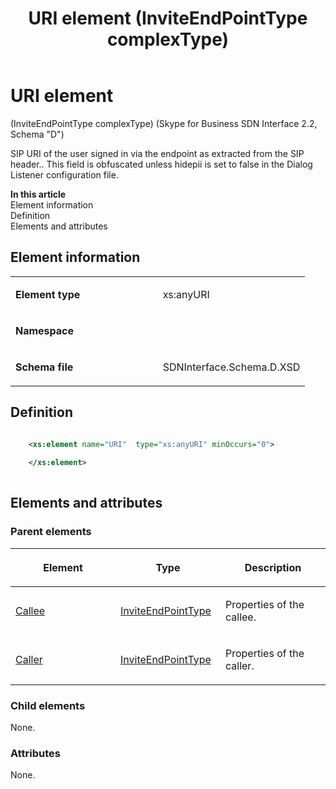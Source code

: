 ﻿---
title: URI element (InviteEndPointType complexType) 
TOCTitle: URI element (InviteEndPointType complexType)
ms:assetid: a991ef73-fda5-90c5-3959-1ab6d1567797
ms:mtpsurl: https://msdn.microsoft.com/library/Mt171020(v=office.16)
ms:contentKeyID: 65855593
ms.date: 08/24/2015
mtps_version: v=office.16
dev_langs:
- xml
---

# URI element 

(InviteEndPointType complexType) (Skype for Business SDN Interface 2.2, Schema "D")

SIP URI of the user signed in via the endpoint as extracted from the SIP header.. This field is obfuscated unless hidepii is set to false in the Dialog Listener configuration file.


**In this article**  
Element information  
Definition  
Elements and attributes  

## Element information

<table>
<colgroup>
<col style="width: 50%" />
<col style="width: 50%" />
</colgroup>
<tbody>
<tr class="odd">
<td><p><strong>Element type</strong></p></td>
<td><p>xs:anyURI</p></td>
</tr>
<tr class="even">
<td><p><strong>Namespace</strong></p></td>
<td><p></p></td>
</tr>
<tr class="odd">
<td><p><strong>Schema file</strong></p></td>
<td><p>SDNInterface.Schema.D.XSD</p></td>
</tr>
</tbody>
</table>


## Definition

```xml

    <xs:element name="URI"  type="xs:anyURI" minOccurs="0">
    
    </xs:element>
  
```

## Elements and attributes

### Parent elements

<table>
<colgroup>
<col style="width: 33%" />
<col style="width: 33%" />
<col style="width: 33%" />
</colgroup>
<thead>
<tr class="header">
<th><p>Element</p></th>
<th><p>Type</p></th>
<th><p>Description</p></th>
</tr>
</thead>
<tbody>
<tr class="odd">
<td><p><a href="callee-element-invitetype-complextype-skype-for-business-sdn-interface-2-2-schema-d.md">Callee</a></p></td>
<td><p><a href="inviteendpointtype-complextype-skype-for-business-sdn-interface-2-2-schema-d.md">InviteEndPointType</a></p></td>
<td><p>Properties of the callee.</p></td>
</tr>
<tr class="even">
<td><p><a href="caller-element-invitetype-complextype-skype-for-business-sdn-interface-2-2-schema-d.md">Caller</a></p></td>
<td><p><a href="inviteendpointtype-complextype-skype-for-business-sdn-interface-2-2-schema-d.md">InviteEndPointType</a></p></td>
<td><p>Properties of the caller.</p></td>
</tr>
</tbody>
</table>


### Child elements

None.

### Attributes

None.

